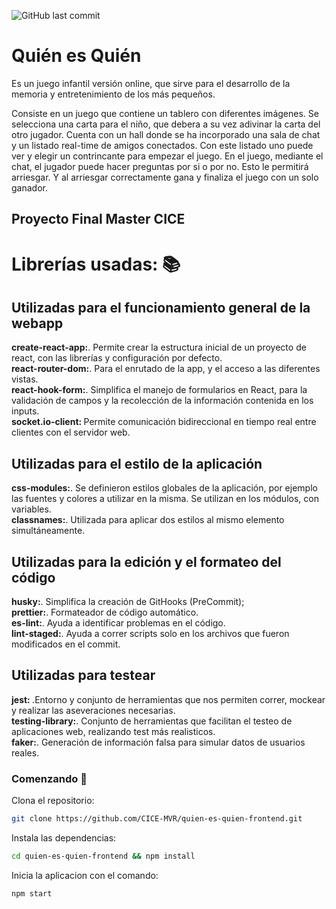 ![GitHub last commit](https://img.shields.io/github/last-commit/CICE-MVR/MVR-Front?style=for-the-badge)

# Quién es Quién

Es un juego infantil versión online, que sirve para el desarrollo de la memoria y entretenimiento de los más pequeños.

Consiste en un juego que contiene un tablero con diferentes imágenes. 
Se selecciona una carta para el niño, que debera a su vez adivinar la carta del otro jugador.
Cuenta con un hall donde se ha incorporado una sala de chat y un listado real-time de amigos conectados.
Con este listado uno puede ver y elegir un contrincante para empezar el juego.
En el juego, mediante el chat, el jugador puede hacer preguntas por si o por no. 
Esto le permitirá arriesgar. Y al arriesgar correctamente gana y finaliza el juego con un solo ganador.

## Proyecto Final Master CICE 

# Librerías usadas: 📚
## Utilizadas para el funcionamiento general de la webapp 
<strong> create-react-app:</strong>. Permite crear la estructura inicial de un proyecto de react, con las librerías y configuración por defecto.<br/> 
<strong> react-router-dom:</strong>. Para el enrutado de la app, y el acceso a las diferentes vistas.<br/> 
<strong> react-hook-form:</strong>. Simplifica el manejo de formularios en React, para la validación de campos y la recolección de la información contenida en los inputs.<br/>
<strong> socket.io-client: </strong> Permite comunicación bidireccional en tiempo real entre clientes con el servidor web.

## Utilizadas para el estilo de la aplicación
<strong> css-modules:</strong>. Se definieron estilos globales de la aplicación, por ejemplo las fuentes y colores a utilizar en la misma. Se utilizan en los módulos, con variables.<br/>
<strong> classnames:</strong>. Utilizada para aplicar dos estilos al mismo elemento simultáneamente.<br/>

## Utilizadas para la edición y el formateo del código
<strong> husky:</strong>. Simplifica la creación de GitHooks (PreCommit); <br/>
<strong> prettier:</strong>. Formateador de código automático. <br/>
<strong> es-lint:</strong>. Ayuda a identificar problemas en el código.<br/> 
<strong> lint-staged:</strong>. Ayuda a correr scripts solo en los archivos que fueron modificados en el commit.<br/>

## Utilizadas para testear
<strong> jest: </strong>.Entorno y conjunto de herramientas que nos permiten correr, mockear y realizar las aseveraciones necesarias. <br/>
<strong> testing-library:</strong>. Conjunto de herramientas que facilitan el testeo de aplicaciones web, realizando test más realisticos.<br/>
<strong> faker:</strong>. Generación de información falsa para simular datos de usuarios reales.<br/>



### Comenzando 🚀

Clona el repositorio:

```sh
git clone https://github.com/CICE-MVR/quien-es-quien-frontend.git
```

Instala las dependencias:

```sh
cd quien-es-quien-frontend && npm install
```

Inicia la aplicacion con el comando:

```sh
npm start
```


